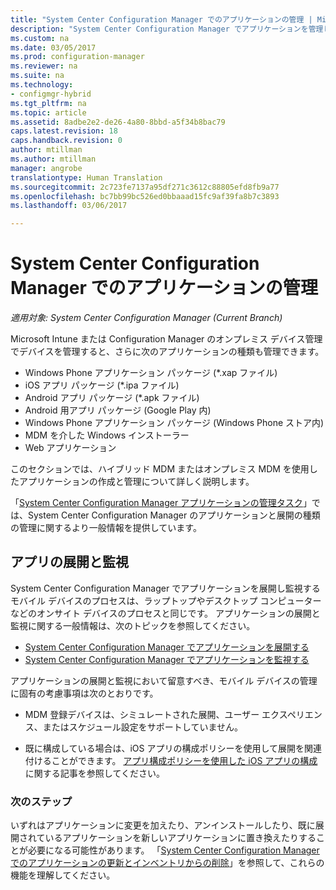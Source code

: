 ```yaml
---
title: "System Center Configuration Manager でのアプリケーションの管理 | Microsoft Docs"
description: "System Center Configuration Manager でアプリケーションを管理します。"
ms.custom: na
ms.date: 03/05/2017
ms.prod: configuration-manager
ms.reviewer: na
ms.suite: na
ms.technology:
- configmgr-hybrid
ms.tgt_pltfrm: na
ms.topic: article
ms.assetid: 8adbe2e2-de26-4a80-8bbd-a5f34b8bac79
caps.latest.revision: 18
caps.handback.revision: 0
author: mtillman
ms.author: mtillman
manager: angrobe
translationtype: Human Translation
ms.sourcegitcommit: 2c723fe7137a95df271c3612c88805efd8fb9a77
ms.openlocfilehash: bc7bb99bc526ed0bbaaad15fc9af39fa8b7c3893
ms.lasthandoff: 03/06/2017

---
```

# <a name="manage-applications-in-system-center-configuration-manager"></a>System Center Configuration Manager でのアプリケーションの管理

*適用対象: System Center Configuration Manager (Current Branch)*

Microsoft Intune または Configuration Manager のオンプレミス デバイス管理でデバイスを管理すると、さらに次のアプリケーションの種類も管理できます。
- Windows Phone アプリケーション パッケージ (*.xap ファイル)
- iOS アプリ パッケージ (*.ipa ファイル)
- Android アプリ パッケージ (*.apk ファイル)
- Android 用アプリ パッケージ (Google Play 内)
- Windows Phone アプリケーション パッケージ (Windows Phone ストア内)
- MDM を介した Windows インストーラー
- Web アプリケーション

このセクションでは、ハイブリッド MDM またはオンプレミス MDM を使用したアプリケーションの作成と管理について詳しく説明します。

「[System Center Configuration Manager アプリケーションの管理タスク](../../apps/deploy-use/management-tasks-applications.md)」では、System Center Configuration Manager のアプリケーションと展開の種類の管理に関するより一般情報を提供しています。

## <a name="deploying-and-monitoring-apps"></a>アプリの展開と監視

System Center Configuration Manager でアプリケーションを展開し監視するモバイル デバイスのプロセスは、ラップトップやデスクトップ コンピューターなどのオンサイト デバイスのプロセスと同じです。 アプリケーションの展開と監視に関する一般情報は、次のトピックを参照してください。

- [System Center Configuration Manager でアプリケーションを展開する](../../apps/deploy-use/deploy-applications.md)
- [System Center Configuration Manager でアプリケーションを監視する](../../apps/deploy-use/monitor-applications-from-the-console.md)

アプリケーションの展開と監視において留意すべき、モバイル デバイスの管理に固有の考慮事項は次のとおりです。

- MDM 登録デバイスは、シミュレートされた展開、ユーザー エクスペリエンス、またはスケジュール設定をサポートしていません。

- 既に構成している場合は、iOS アプリの構成ポリシーを使用して展開を関連付けることができます。 [アプリ構成ポリシーを使用した iOS アプリの構成](configure-ios-apps-with-app-configuration-policies.md)に関する記事を参照してください。

### <a name="next-steps"></a>次のステップ

いずれはアプリケーションに変更を加えたり、アンインストールしたり、既に展開されているアプリケーションを新しいアプリケーションに置き換えたりすることが必要になる可能性があります。 「[System Center Configuration Manager でのアプリケーションの更新とインベントリからの削除](../../apps/deploy-use/update-and-retire-applications.md)」を参照して、これらの機能を理解してください。

